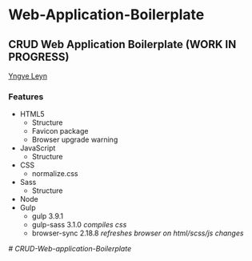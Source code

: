 # Web-Application-Boilerplate

  <h2>CRUD Web Application Boilerplate (WORK IN PROGRESS)</h2>
        <p><a href="https://github.com/YngveLeyn" target="blank">Yngve Leyn</a></p>
        <h3>Features</h3>
        <ul>
            <li>HTML5
                <ul>
                    <li>Structure</li>
                    <li>Favicon package</li>
                    <li>Browser upgrade warning</li>
                </ul>
            </li>
            <li>JavaScript
                <ul>
                    <li>Structure</li>
                </ul>
            <li>CSS
                <ul>
                    <li>normalize.css</li>
                </ul> 
            </li>         
            <li>Sass
                <ul>
                    <li>Structure</li>
                </ul>
            </li>
            <li>Node</li>
            <li>Gulp
                <ul>
                    <li>gulp 3.9.1</li>                
                    <li>gulp-sass 3.1.0 <em>compiles css</em></li>
                    <li>browser-sync 2.18.8 <em>refreshes browser on html/scss/js changes</li>
                </ul>
            </li>
        </ul>        
# CRUD-Web-application-Boilerplate
